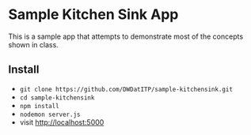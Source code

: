 # Sample Kitchen Sink App

This is a sample app that attempts to demonstrate most of the concepts
shown in class.

## Install

  * `git clone https://github.com/DWDatITP/sample-kitchensink.git`
  * `cd sample-kitchensink`
  * `npm install`
  * `nodemon server.js`
  * visit [http://localhost:5000](http://localhost:5000)
